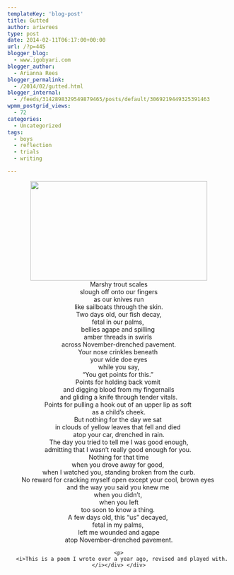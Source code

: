 ```yaml
---
templateKey: 'blog-post'
title: Gutted
author: ariwrees
type: post
date: 2014-02-11T06:17:00+00:00
url: /?p=445
blogger_blog:
  - www.igobyari.com
blogger_author:
  - Arianna Rees
blogger_permalink:
  - /2014/02/gutted.html
blogger_internal:
  - /feeds/3142898329549879465/posts/default/3069219449325391463
wpmm_postgrid_views:
  - 72
categories:
  - Uncategorized
tags:
  - boys
  - reflection
  - trials
  - writing

---
```

<div dir="ltr" style="text-align: left;">
  <div style="clear: both; text-align: center;">
    <a href="http://www.igobyari.com/wp-content/uploads/2014/02/leafyellow.jpg" style="margin-left: 1em; margin-right: 1em;"><img border="0" src="http://www.igobyari.com/wp-content/uploads/2014/02/leafyellow.jpg" height="225" width="400" /></a>
  </div>
  
  <div style="text-align: center;">
  </div>
  
  <div style="text-align: center;">
    <span style="font-family: inherit;">Marshy trout scales</span>
  </div>
  
  <div align="center" style="text-align: center;">
    <span style="font-family: inherit;">slough off onto our fingers<o:p></o:p></span>
  </div>
  
  <div align="center" style="text-align: center;">
    <span style="font-family: inherit;">as our knives run<o:p></o:p></span>
  </div>
  
  <div align="center" style="text-align: center;">
    <span style="font-family: inherit;">like sailboats through the skin.<o:p></o:p></span>
  </div>
  
  <div align="center" style="text-align: center;">
  </div>
  
  <div align="center" style="text-align: center;">
    Two days old, our fish decay,
  </div>
  
  <div align="center" style="text-align: center;">
    fetal in our palms,&nbsp;
  </div>
  
  <div align="center" style="text-align: center;">
    bellies agape and spilling&nbsp;
  </div>
  
  <div align="center" style="text-align: center;">
    amber threads in swirls&nbsp;
  </div>
  
  <div align="center" style="text-align: center;">
    across November-drenched pavement.
  </div>
  
  <div align="center" style="text-align: center;">
  </div>
  
  <div align="center" style="text-align: center;">
    <span style="font-family: inherit;">Your nose crinkles beneath&nbsp;<o:p></o:p></span>
  </div>
  
  <div align="center" style="text-align: center;">
    <span style="font-family: inherit;">your wide doe eyes</span>
  </div>
  
  <div align="center" style="text-align: center;">
    <span style="font-family: inherit;">while you say,<o:p></o:p></span>
  </div>
  
  <div align="center" style="text-align: center;">
    <span style="font-family: inherit;">“You get points for this.”&nbsp;<o:p></o:p></span>
  </div>
  
  <div align="center" style="text-align: center;">
    <span style="font-family: inherit;">Points for holding back vomit&nbsp;</span>
  </div>
  
  <div align="center" style="text-align: center;">
    and digging blood from my fingernails
  </div>
  
  <div align="center" style="text-align: center;">
    and gliding a knife through tender vitals.
  </div>
  
  <div align="center" style="text-align: center;">
    Points for pulling a hook out of an upper lip as soft&nbsp;
  </div>
  
  <div align="center" style="text-align: center;">
    as a child&#8217;s cheek.
  </div>
  
  <div align="center" style="text-align: center;">
  </div>
  
  <div align="center" style="text-align: center;">
    But nothing for the day we sat&nbsp;
  </div>
  
  <div align="center" style="text-align: center;">
    in clouds of yellow leaves that fell and died&nbsp;
  </div>
  
  <div align="center" style="text-align: center;">
    atop your car, drenched in rain.<br />The day you tried to tell me I was good enough,<br />admitting that I wasn&#8217;t really good enough for you.&nbsp;
  </div>
  
  <div align="center" style="text-align: center;">
    Nothing for that time<br />when you drove away for good,&nbsp;
  </div>
  
  <div align="center" style="text-align: center;">
    when I watched you, standing broken from the curb.
  </div>
  
  <div align="center" style="text-align: center;">
  </div>
  
  <div align="center" style="text-align: center;">
    No reward for cracking myself open except your cool, brown eyes&nbsp;
  </div>
  
  <div align="center" style="text-align: center;">
    and the way you said you knew me&nbsp;
  </div>
  
  <div align="center" style="text-align: center;">
    when you didn&#8217;t,&nbsp;
  </div>
  
  <div align="center" style="text-align: center;">
    when you left<br />too soon to know a thing.&nbsp;
  </div>
  
  <div align="center" style="text-align: center;">
  </div>
  
  <div align="center" style="text-align: center;">
    A few days old, this &#8220;us&#8221; decayed,&nbsp;
  </div>
  
  <div align="center" style="text-align: center;">
    fetal in my palms,&nbsp;
  </div>
  
  <div align="center" style="text-align: center;">
    left me wounded and agape<br />atop November-drenched pavement.</p> 
    
    <p>
      <i>This is a poem I wrote over a year ago, revised and played with.</i></div> </div>